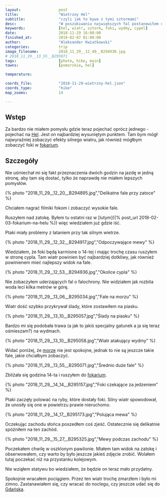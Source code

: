 ```yaml
---
layout:                 post
title:                  "Wietrzny Hel"
subtitle:               "czyli jak to bywa z tymi sztormami"
desc:                   "W poszukiwaniu największych fal postanowiłem udać się na Hel. Nie bardzo podobała mi się wizja jazdy dwie godziny w pociągu, jednak nie miałem lepszych pomysłów na teraz. Oprócz fal odwiedziałem również fokarium."
keywords:               [hel, wiatr, sztorm, foki, wydmy, cypel]
date:                   2018-11-29 16:00:00
finished_at:            2019-02-07 01:00:00
author:                 "Aleksander Kwiatkowski"
categories:             trip
image_filename:         2018_11_29__12_49__B294930.jpg
# 2018_11_29__13_55__B295071
tags:                   [photo, hike, main]
towns:                  [pomorskie, hel]

temperature:            

coords_file:            "2018-11-29-wietrzny-hel.json"
coords_type:            "hike"
map_zooms:              14

---
```


[fokarium]: http://www.fokarium.com/

[wiki-hel]: https://pl.wikipedia.org/wiki/Hel_(miasto)
[wiki-morze-baltyckie]: https://pl.wikipedia.org/wiki/Morze_Ba%C5%82tyckie
[wiki-gdansk]: https://pl.wikipedia.org/wiki/Gda%C5%84sk

## Wstęp

Za bardzo nie miałem pomysłu gdzie teraz pojechać oprócz
jednego - pojechać na [Hel][wiki-hel].
Jest on najbardziej wysuniętym punktem. Tam bym mógł najwyraźniej zobaczyć efekty
silnego wiatru, jak również mógłbym zobaczyć foki w [fokarium][fokarium].

## Szczegóły

Nie uśmiechał mi się fakt przeznaczenia dwóch godzin na jazdę w jedną stronę, aby
tam się dostać, tylko że naprawdę nie miałem lepszych pomysłów.

{% photo "2018_11_29__12_20__B294895.jpg","Delikatne fale przy zatoce" %}

Chciałem nagrać filmiki fokom i zobaczyć wysokie fale.

Ruszyłem nad zatokę. Byłem tu ostatni raz w [lutym]({% post_url 2018-02-03-fokarium-na-helu %})
więc wiedziałem już gdzie iść.

Ptaki miały problemy z lataniem przy tak silnym wietrze.

{% photo "2018_11_29__12_32__B294917.jpg","Odpoczywające mewy" %}

Wiedziałem, że foki będą karmione o 14-tej i mając trochę czasu ruszyłem w stronę
cypla. Tam wiatr powinien być najbardziej dotkliwy, jak również
powinienem mieć najlepszy widok na fale.

{% photo "2018_11_29__12_53__B294936.jpg","Okolice cypla" %}

Nie zobaczyłem uderzających fal o falochrony. Nie widziałem jak rozbita woda
leci kilka metrów w górę.

{% photo "2018_11_29__13_06__B295034.jpg","Fale na morzu" %}

Wiatr dość szybko przykrywał ślady, które zostawiłem na piasku.

{% photo "2018_11_29__13_10__B295057.jpg","Ślady na piasku" %}

Bardzo mi się podobała trawa (a jak to jakiś specjalny gatunek a ja się
teraz ośmieszam?) na wydmach.

{% photo "2018_11_29__13_10__B295058.jpg","Wiatr atakujący wydmy" %}

Widać poniżej, że [morze][wiki-morze-baltyckie] nie jest spokojne,
jednak to nie są jeszcze takie fale, jakie chciałbym zobaczyć.

{% photo "2018_11_29__13_55__B295071.jpg","Średnio duże fale" %}

Zbliżała się godzina 14-ta i ruszyłem do [fokarium][fokarium].

{% photo "2018_11_29__14_14__B295157.jpg","Foki czekające za jedzeniem" %}

Ptaki zaczęły polować na ryby, które dostały foki. Silny wiatr spowodował, że
unosiły się one w powietrzu prawie nieruchomo.

{% photo "2018_11_29__14_17__B295173.jpg","Polująca mewa" %}

Oczekując zachodu słońca poszedłem coś zjeść. Ostatecznie się delikatnie
spóźniłem na ten zachód.

{% photo "2018_11_29__15_27__B295325.jpg","Mewy podczas zachodu" %}

Poczekałem chwilę w oszklonym pawilonie. Miałem tam widok na zatokę i obserwowałem,
czy warto by było jeszcze jakieś zdjęcie zrobić.
Wolałem tutaj poczekać niż na przystanku kolejowym.

Nie wziąłem statywu bo wiedziałem, że będzie on teraz mało przydatny.

Spokojnie wracałem pociągiem. Przez ten wiatr trochę zmarzłem i było
mi zimno. Zastanawiałem się, czy wracać do noclegu, czy jeszcze udać się
do [Gdańska][wiki-gdansk].
